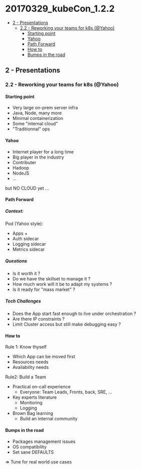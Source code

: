 # 20170329_kubeCon_1.2.2

<!-- MarkdownTOC -->

- [2 - Presentations](#2---presentations)
  - [2.2 - Reworking your teams for k8s \(@Yahoo\)](#22---reworking-your-teams-for-k8s-yahoo)
    - [Starting point](#starting-point)
    - [Yahoo](#yahoo)
    - [Path Forward](#path-forward)
    - [How to](#how-to)
    - [Bumps in the road](#bumps-in-the-road)

<!-- /MarkdownTOC -->




## 2 - Presentations

### 2.2 - Reworking your teams for k8s (@Yahoo)

#### Starting point

* Very large on-prem server infra
* Java, Node, many more
* Minimal containerization
* Some "internal cloud"
* "Traditionnal" ops


#### Yahoo

* Internet player for a long time
* Big player in the industry
* Contributer
* Hadoop
* NodeJS
* ...

but NO CLOUD yet ...


#### Path Forward

##### Context:

Pod (Yahoo style):
* Apps +
* Auth sidecar
* Logging sidecar
* Metrics sidecar

##### Questions

* Is it worth it ?
* Do we have the skillset to manage it ?
* How much work will it be to adapt my systems ?
* Is it ready for "mass market" ?

##### Tech Challenges

* Does the App start fast enough to live under orchestration ?
* Are there IP constraints ?
* Limit Cluster access but still make debugging easy ?


#### How to

Rule 1: Know thyself
* Which App can be moved first
* Resources needs
* Availability needs

Rule2: Build a Team
* Practical on-call experience
  + Everyone: Team Leads, Fronts, back, SRE, ...
* Key experts literature
  + Monitoring
  + Logging
* Brown Bag learning
  + Build an internal community


#### Bumps in the road

* Packages management issues
* OS compatibility
* Set sane DEFAULTS

=> Tune for real world use cases


